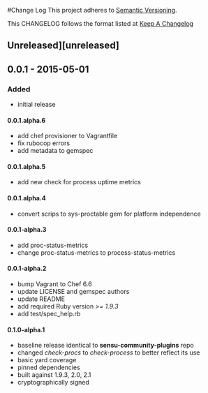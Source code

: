 #Change Log
This project adheres to [Semantic Versioning](http://semver.org/).

This CHANGELOG follows the format listed at [Keep A Changelog](http://keepachangelog.com/)

## Unreleased][unreleased]

## 0.0.1 - 2015-05-01

### Added
- initial release

#### 0.0.1.alpha.6

* add chef provisioner to Vagrantfile
* fix rubocop errors
* add metadata to gemspec

#### 0.0.1.alpha.5

* add new check for process uptime metrics

#### 0.0.1.alpha.4

* convert scrips to sys-proctable gem for platform independence

#### 0.0.1-alpha.3

* add proc-status-metrics
* change proc-status-metrics to process-status-metrics

#### 0.0.1-alpha.2

* bump Vagrant to Chef 6.6
* update LICENSE and gemspec authors
* update README
* add required Ruby version *>= 1.9.3*
* add test/spec_help.rb

#### 0.1.0-alpha.1

* baseline release identical to **sensu-community-plugins** repo
* changed *check-procs* to *check-process* to better reflect its use
* basic yard coverage
* pinned dependencies
* built against 1.9.3, 2.0, 2.1
* cryptographically signed
